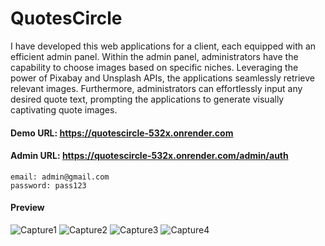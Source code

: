 # QuotesCircle
I have developed this web applications for a client, each equipped with an efficient admin panel. Within the admin panel, administrators have the capability to choose images based on specific niches. Leveraging the power of Pixabay and Unsplash APIs, the applications seamlessly retrieve relevant images. Furthermore, administrators can effortlessly input any desired quote text, prompting the applications to generate visually captivating quote images.

#### Demo URL: https://quotescircle-532x.onrender.com
#### Admin URL: https://quotescircle-532x.onrender.com/admin/auth
```
email: admin@gmail.com
password: pass123
```
#### Preview
![Capture1](https://github.com/muhammadabir64/quotescircle/assets/51321911/97cdc900-dbdd-4f19-acb9-8104694ec061)
![Capture2](https://github.com/muhammadabir64/quotescircle/assets/51321911/4b5484b7-770e-4fab-a256-614e8593132b)
![Capture3](https://github.com/muhammadabir64/quotescircle/assets/51321911/e64f5bb4-a68f-43a6-b95c-3c325ac2e12c)
![Capture4](https://github.com/muhammadabir64/quotescircle/assets/51321911/5d1ab1d3-e0d7-4ee9-b87a-441f2d8c4042)
